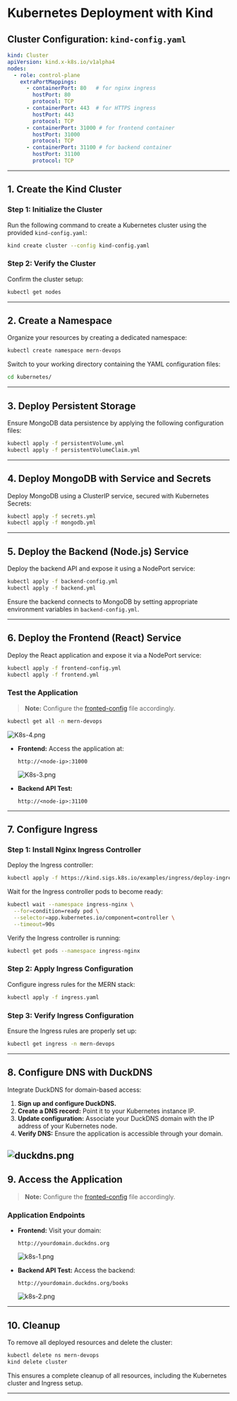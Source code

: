 # Kubernetes Deployment with Kind

## Cluster Configuration: `kind-config.yaml`

```yaml
kind: Cluster
apiVersion: kind.x-k8s.io/v1alpha4
nodes:
  - role: control-plane
    extraPortMappings:
      - containerPort: 80   # for nginx ingress
        hostPort: 80
        protocol: TCP
      - containerPort: 443  # for HTTPS ingress
        hostPort: 443
        protocol: TCP
      - containerPort: 31000 # for frontend container
        hostPort: 31000
        protocol: TCP
      - containerPort: 31100 # for backend container
        hostPort: 31100
        protocol: TCP
```

---

## 1. Create the Kind Cluster

### Step 1: Initialize the Cluster
Run the following command to create a Kubernetes cluster using the provided `kind-config.yaml`:

```bash
kind create cluster --config kind-config.yaml
```

### Step 2: Verify the Cluster
Confirm the cluster setup:

```bash
kubectl get nodes
```

---

## 2. Create a Namespace 

Organize your resources by creating a dedicated namespace:

```bash
kubectl create namespace mern-devops
```

Switch to your working directory containing the YAML configuration files:
```bash
cd kubernetes/
```

---

## 3. Deploy Persistent Storage

Ensure MongoDB data persistence by applying the following configuration files:

```bash
kubectl apply -f persistentVolume.yml
kubectl apply -f persistentVolumeClaim.yml
```

---

## 4. Deploy MongoDB with Service and Secrets

Deploy MongoDB using a ClusterIP service, secured with Kubernetes Secrets:

```bash
kubectl apply -f secrets.yml
kubectl apply -f mongodb.yml
```

---

## 5. Deploy the Backend (Node.js) Service

Deploy the backend API and expose it using a NodePort service:

```bash
kubectl apply -f backend-config.yml
kubectl apply -f backend.yml
```

Ensure the backend connects to MongoDB by setting appropriate environment variables in `backend-config.yml`.

---

## 6. Deploy the Frontend (React) Service

Deploy the React application and expose it via a NodePort service:

```bash
kubectl apply -f frontend-config.yml
kubectl apply -f frontend.yml
```

### Test the Application
>**Note:** Configure the [fronted-config](../kubernetes/frontend-config.yml) file accordingly.
 
```bash
kubectl get all -n mern-devops
```  

![K8s-4.png](../assets/K8s-4.png)

- **Frontend:** Access the application at:
  
  ```
  http://<node-ip>:31000
  ```
  ![K8s-3.png](../assets/K8s-3.png)

- **Backend API Test:**

  ```
  http://<node-ip>:31100
  ```

---

## 7. Configure Ingress

### Step 1: Install Nginx Ingress Controller

Deploy the Ingress controller:

```bash
kubectl apply -f https://kind.sigs.k8s.io/examples/ingress/deploy-ingress-nginx.yaml
```

Wait for the Ingress controller pods to become ready:

```bash
kubectl wait --namespace ingress-nginx \
  --for=condition=ready pod \
  --selector=app.kubernetes.io/component=controller \
  --timeout=90s
```

Verify the Ingress controller is running:

```bash
kubectl get pods --namespace ingress-nginx
```

### Step 2: Apply Ingress Configuration

Configure ingress rules for the MERN stack:

```bash
kubectl apply -f ingress.yaml
```

### Step 3: Verify Ingress Configuration

Ensure the Ingress rules are properly set up:

```bash
kubectl get ingress -n mern-devops
```

---

## 8. Configure DNS with DuckDNS

Integrate DuckDNS for domain-based access:

1. **Sign up and configure DuckDNS.**
2. **Create a DNS record:** Point it to your Kubernetes instance IP.
3. **Update configuration:** Associate your DuckDNS domain with the IP address of your Kubernetes node.
4. **Verify DNS:** Ensure the application is accessible through your domain.

![duckdns.png](../assets/duckdns.png)
---

## 9. Access the Application
>**Note:** Configure the [fronted-config](../kubernetes/frontend-config.yml) file accordingly.

### Application Endpoints

- **Frontend:** Visit your domain:

  ```
  http://yourdomain.duckdns.org
  ```
  ![k8s-1.png](../assets/k8s-1.png)

- **Backend API Test:** Access the backend:

  ```
  http://yourdomain.duckdns.org/books
  ```
  ![k8s-2.png](../assets/k8s-2.png)

---

## 10. Cleanup

To remove all deployed resources and delete the cluster:

```bash
kubectl delete ns mern-devops
kind delete cluster
```

This ensures a complete cleanup of all resources, including the Kubernetes cluster and Ingress setup.

---


